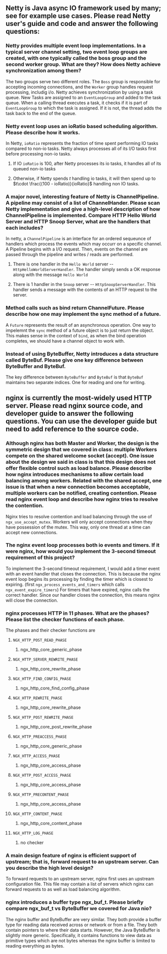## Netty is Java async IO framework used by many; see for example use cases. Please read Netty user's guide and code and answer the following questions:

### Netty provides multiple event loop implementations. In a typical server channel setting, two event loop groups are created, with one typically called the boss group and the second worker group. What are they? How does Netty achieve synchronization among them?

The two groups serve two different roles. The `Boss` group is responsible for accepting incoming connections, and the `Worker` group handles request processing, includig i/o. Netty achieves synchronization by using a task queue. New Tasks are assigned to an `EventLoopGroup` and added to the task queue. When a calling thread executes a task, it checks if it is part of `EventLoopGroup` to which the task is assigned. If it is not, the thread adds the task back to the end of the queue.

### Netty event loop uses an ioRatio based scheduling algorithm. Please describe how it works.

In Netty, `ioRatio` represents the fraction of time spent performing IO tasks compared to non-io tasks. Netty always processes all of its I/O tasks first before processing non-io tasks. 

1. If IO `ioRatio` is 100, after Netty processes its io tasks, it handles all of its queued non-io tasks

2. Otherwise, if Netty spends $t$ handling io tasks, it will then spend up to $t\cdot \frac{(100 - ioRatio)}{ioRatio}$ handling non IO tasks.


###  A major novel, interesting feature of Netty is ChannelPipeline. A pipeline may consist of a list of ChannelHander. Please scan Netty implementation and give a high-level description of how ChannelPipeline is implemented. Compare HTTP Hello World Server and HTTP Snoop Server, what are the handlers that each includes?

In netty, a `ChannelPipeline` is an interface for an ordered sequeunce of handlers which process the events which may occurr on a specific channel. A Pipeline begins with a I/O request. Then, events on the channel are passed through the pipeline and writes / reads are performed. 

1. There is one handler in the `Hello World` server -- `HttpHelloWorldServerHandler`. The handler simply sends a OK response along with the message `Hello World`

2. There is 1 handler in the `Snoop` server -- `HttpSnoopServerHandler`. This handler sends a message with the contents of an HTTP request to the server.

### Method calls such as bind return ChannelFuture. Please describe how one may implement the sync method of a future.

A `Future` represents the result of an asynchronous operation. One way to impelemnt the `sync` method of a future object is to just return the object. This makes sense in the context of `bind`, as when the bind operation completes, we should have a channel object to work with.

###  Instead of using ByteBuffer, Netty introduces a data structure called ByteBuf. Please give one key difference between ByteBuffer and ByteBuf.

The key difference between `ByteBuffer` and `ByteBuf` is that `ByteBuf` maintains two separate indices. One for reading and one for writing.



## nginx is currently the most-widely used HTTP server. Please read nginx source code, and developer guide to answer the following questions. You can use the developer guide but need to add reference to the source code.

### Although nginx has both Master and Worker, the design is the symmetric design that we covered in class: multiple Workers compete on the shared welcome socket (accept). One issue about the design we said in class is that this design does not offer flexible control such as load balance. Please describe how nginx introduces mechanisms to allow certain load balancing among workers. Related with the shared accept, one issue is that when a new connection becomes acceptable, multiple workers can be notified, creating contention. Please read nginx event loop and describe how nginx tries to resolve the contention.

Nginx tries to resolve contention and load balancing through the use of `ngx_use_accept_mutex`. Workers will only accept connections when they have possession of the mutex. This way, only one thread at a time can accept new connections.


### The nginx event loop processes both io events and timers. If it were nginx, how would you implement the 3-second timeout requirement of this project?

To implement the 3-second timeout requirement, I would add a timer event with an event handler that closes the connection. This is because the nginx event loop begins its processing by finding the timer which is closest to expiring. (first `ngx_process_events_and_timers` which calls `ngx_event_expire_timers`) For timers that have expired, nginx calls the correct handler. Since our handler closes the connection, this means nginx will close the connection. 

### nginx processes HTTP in 11 phases. What are the phases? Please list the checker functions of each phase.

The phases and their checker functions are
1. `NGX_HTTP_POST_READ_PHASE`
    1. ngx_http_core_generic_phase

2. `NGX_HTTP_SERVER_REWRITE_PHASE`
    1. ngx_http_core_rewrite_phase

3. `NGX_HTTP_FIND_CONFIG_PHASE`
    1. ngx_http_core_find_config_phase

4. `NGX_HTTP_REWRITE_PHASE `
    1. ngx_http_core_rewrite_phase

5. `NGX_HTTP_POST_REWRITE_PHASE`
    1. ngx_http_core_post_rewrite_phase

6. `NGX_HTTP_PREACCESS_PHASE`
    1. ngx_http_core_generic_phase

7. `NGX_HTTP_ACCESS_PHASE`
    1. ngx_http_core_access_phase

8. `NGX_HTTP_POST_ACCESS_PHASE`
    1. ngx_http_core_access_phase

9. `NGX_HTTP_PRECONTENT_PHASE`
    1. ngx_http_core_access_phase

10. `NGX_HTTP_CONTENT_PHASE`
    1. ngx_http_core_content_phase

11. `NGX_HTTP_LOG_PHASE`
    1. no checker

### A main design feature of nginx is efficient support of upstream; that is, forward request to an upstream server. Can you describe the high level design?

To forward requests to an upstream server, nginx first uses an upstream configuration file. This file may contain a list of servers which nginx can forward requests to as well as load balancing algorithm. 

### nginx introduces a buffer type ngx_buf_t. Please briefly compare ngx_buf_t vs ByteBuffer we covered for Java nio?

The nginx buffer and ByteBuffer are very similar. They both provide a buffer type for reading data received across or network or from a file. They both contain pointers to where their data starts. However, the Java ByteBuffer is slightly more generic. Specifically, it contains functions to view data as primitive types which are not bytes whereas the nginx buffer is limited to reading everything as bytes.